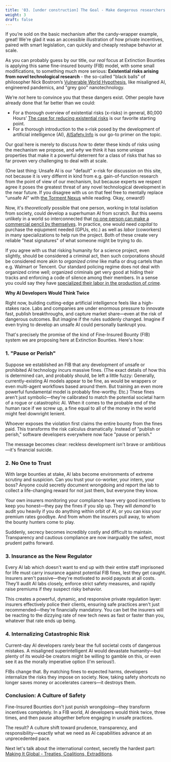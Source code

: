 ```yaml
---
title: '03. [under construction] The Goal - Make dangerous researchers switch jobs' 
weight: 3 
draft: false
---
```



If you’re sold on the basic mechanism after the candy-wrapper example, great! 
We're glad it was an accessible illustration of how private incentives, paired
with smart legislation, can quickly and cheaply reshape behavior at scale.

As you can probably guess by our title, our *real* focus at Extinction Bounties 
is applying this same fine-insured bounty (FIB) model, with some small
modifications, to something much more serious: **Existential risks arising from 
novel technological research** - the so-called "black balls" of 
philosopher Nick Bostrom’s 
[Vulnerable World Hypothesis](https://nickbostrom.com/papers/vulnerable.pdf), like misaligned AI, engineered pandemics, and "grey goo" nanotechnology. 

We’re *not* here to convince you that these dangers exist. Other people have
already done that far better than we could:

- For a thorough overview of existential risks (x-risks) in general, 80,000 Hours’ 
  [The case for reducing existential risks](https://80000hours.org/articles/existential-risks/)
  is our favorite starting point. 
- For a thorough introduction to the x-risk posed by the development of
  artificial intelligence (AI), [AISafety.Info](https://aisafety.info/) is our
  go-to primer on the topic.  

Our goal here is merely to discuss *how* to deter these kinds of risks using the
mechanism we propose, and *why* we think it has some unique properties that make
it a powerful deterrent for a class of risks that has so far proven very
challenging to deal with at scale.

(One last thing:
Unsafe AI is our "default" x-risk for discussion on this site, not
because it is very differnt in kind from e.g. gain-of-function research from the 
point of view of our mechanism, but 
because experts we respect agree it poses the greatest
threat of any novel technological development in the near future. 
If you disagree with us on that feel free to mentally replace "unsafe AI" with 
[the Torment Nexus](https://knowyourmeme.com/memes/torment-nexus) while reading.
Okay, onward!)


Now, it's *theoretically* possible that one person, working in total isolation
from society, could develop a superhuman AI from scratch. But
this seems unlikely in a world so interconnected that 
[no one person can make a commercial pencil by themselves](https://www.youtube.com/watch?v=67tHtpac5ws).
In practice, one would need *capital* to purchase the eqiupment needed (GPUs,
etc.) as well as *labor* (coworkers) in many specializations to help run the 
project. Both of these create very reliable "heat signatures" of what someone 
might be trying to do.

If you agree with us that risking humanity for a science project, even slightly,
should be considered a criminal act, then such corporations should be considered
more akin to *organized crime* like mafia or drug cartels than e.g. Walmart or
Tencent.
Our standard policing regime does not deal with organized crime well; organized
criminals get very good at hiding their tracks and enforcing a code of silence
among their members. In a sense you could say they have
[specialized their labor in the production of crime](https://www.researchgate.net/publication/237517639_Conspiracy_among_the_many_The_mafia_in_legitimate_industries).

**Why AI Developers Would Think Twice**

Right now, building cutting-edge artificial intelligence feels like a
high-stakes race. Labs and companies are under enormous pressure to innovate
fast, publish breakthroughs, and capture market share—even at the risk of
dangerous outcomes. But imagine if the rules suddenly changed. Imagine if even
trying to develop an unsafe AI could personally bankrupt you.

That's precisely the promise of the kind of Fine-Insured Bounty (FIB) system we
are proposing here at Extinction Bounties. Here's how:

### 1. "Pause or Perish"

Suppose we established an FIB that any development of unsafe or prohibited AI
technology incurs massive fines. (The exact details of how this is determined
can, and probably should, be left a little fuzzy: Generally, currently-existing
AI models appear to be fine, as would be wrappers or even multi-agent workflows
based around them. But training an even more powerful fundamental model is
probably fine-worthy. Etc.) These fines aren't just symbolic—they're calibrated
to match the potential societal harm of a rogue or catastrophic AI. When it
comes to the probable end of the human race if we screw up, a fine equal to all
of the money in the world might feel downright lenient.

Whoever exposes the violation first claims the entire bounty from the fines
paid. This transforms the risk calculus dramatically. Instead of "publish or
perish," software developers everywhere now face "pause or perish."

The message becomes clear: reckless development isn't brave or ambitious—it's
financial suicide.

### 2. No One to Trust

With large bounties at stake, AI labs become environments of extreme scrutiny
and suspicion. Can you trust your co-worker, your intern, your boss? Anyone
could secretly document wrongdoing and report the lab to collect a life-changing
reward for not just them, but everyone they know.

Your own insurers monitoring your compliance have very good incentives to keep
you honest—they pay the fines if you slip up. They will *demand* to audit you
heavily if you do anything within orbit of AI, or you can kiss your premium
rates goodbye. And from whom the insurers pull away, to whom the bounty hunters
come to play.

Suddenly, secrecy becomes incredibly costly and difficult to maintain.
Transparency and cautious compliance are now inarguably the safest, most prudent
paths forward.

### 3. Insurance as the New Regulator

Every AI lab which doesn't want to end up with their entire staff imprisoned for
life must carry insurance against potential FIB fines, lest they get caught.
Insurers aren't passive—they're motivated to avoid payouts at all costs. They’ll
audit AI labs closely, enforce strict safety measures, and rapidly raise
premiums if they suspect risky behavior.

This creates a powerful, dynamic, and responsive private regulation layer:
insurers effectively police their clients, ensuring safe practices aren't just
recommended—they're financially mandatory. You can bet the insurers will be
reacting to the dizzying rate of new tech news as fast or faster than you,
whatever that rate ends up being.

### 4. Internalizing Catastrophic Risk

Current-day AI developers rarely bear the full societal costs of dangerous
mistakes. A misaligned superintelligent AI would devastate humanity—but plenty
of its would-be creators might be willing to gamble on this, or even see it as
the morally imperative option (I'm serious!).

FIBs change that. By matching fines to expected harms, developers internalize
the risks they impose on society. Now, taking safety shortcuts no longer saves
money or accelerates careers—it destroys them.

### Conclusion: A Culture of Safety

Fine-Insured Bounties don't just punish wrongdoing—they transform incentives
completely. In a FIB world, AI developers would think twice, three times, and
then pause altogether before engaging in unsafe practices.

The result? A culture shift toward prudence, transparency, and
responsibility—exactly what we need as AI capabilities advance at an
unprecedented pace.

Next let's talk about the international context, secretly the hardest part:
[Making It Global - Treaties, Coalitions, Extraditions](/main-sequence/04-making-it-global/).
